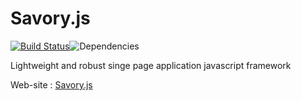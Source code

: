 # Savory.js
[![Build Status](https://travis-ci.org/mushtat/savory.js.svg?branch=development)](https://travis-ci.org/mushtat/savory.js)![Dependencies](https://david-dm.org/mushtat/savory.js.svg "Dependencies")  

Lightweight and robust singe page application javascript framework

Web-site : [Savory.js](http://savoryjs.com)
